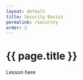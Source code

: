```yaml
---
layout: default
title: Security Basics
permalink: /security
order: 2
---
```


# {{ page.title }}

Lesson here
